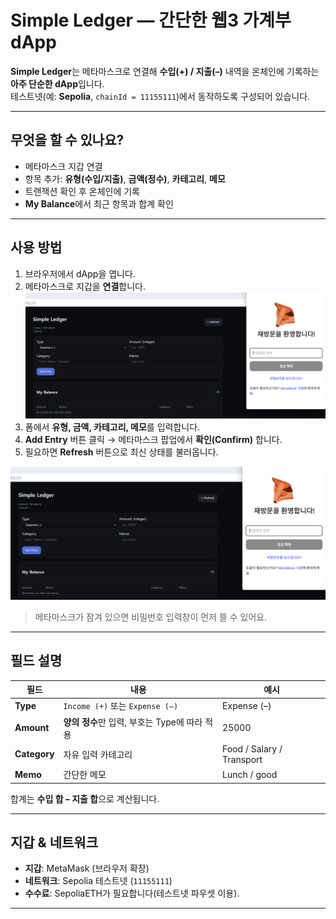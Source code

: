 # Simple Ledger — 간단한 웹3 가계부 dApp

**Simple Ledger**는 메타마스크로 연결해 **수입(+) / 지출(–)** 내역을 온체인에 기록하는 **아주 단순한 dApp**입니다.  
테스트넷(예: **Sepolia**, `chainId = 11155111`)에서 동작하도록 구성되어 있습니다.

---

## 무엇을 할 수 있나요?

- 메타마스크 지갑 연결
- 항목 추가: **유형(수입/지출)**, **금액(정수)**, **카테고리**, **메모**
- 트랜잭션 확인 후 온체인에 기록
- **My Balance**에서 최근 항목과 합계 확인

---

## 사용 방법

1. 브라우저에서 dApp을 엽니다.
2. 메타마스크로 지갑을 **연결**합니다. ![메타마스크 잠금 해제 화면](./1.png)
3. 폼에서 **유형, 금액, 카테고리, 메모**를 입력합니다.
4. **Add Entry** 버튼 클릭 → 메타마스크 팝업에서 **확인(Confirm)** 합니다.
5. 필요하면 **Refresh** 버튼으로 최신 상태를 불러옵니다.

![메타마스크 잠금 해제 화면](./1.png)
> 메타마스크가 잠겨 있으면 비밀번호 입력창이 먼저 뜰 수 있어요.

---

## 필드 설명

| 필드 | 내용 | 예시 |
|---|---|---|
| **Type** | `Income (+)` 또는 `Expense (–)` | Expense (–) |
| **Amount** | **양의 정수**만 입력, 부호는 Type에 따라 적용 | 25000 |
| **Category** | 자유 입력 카테고리 | Food / Salary / Transport |
| **Memo** | 간단한 메모 | Lunch / good |

합계는 **수입 합 – 지출 합**으로 계산됩니다.

---

## 지갑 & 네트워크

- **지갑**: MetaMask (브라우저 확장)
- **네트워크**: Sepolia 테스트넷 (`11155111`)
- **수수료**: SepoliaETH가 필요합니다(테스트넷 파우셋 이용).

---
